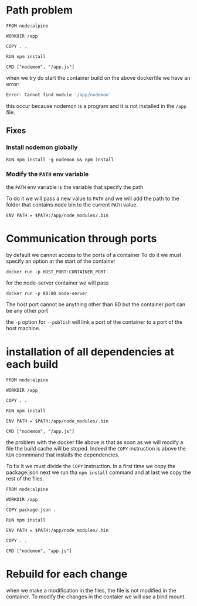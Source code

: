 # Path problem

```docker
FROM node:alpine

WORKDIR /app

COPY . .

RUN npm install

CMD ["nodemon", "/app.js"]
```

when we try do start the container build on the above dockerfile we have an error:

```sh
Error: Cannot find module '/app/nodemon'
```

this occur because nodemon is a program and it is not installed in the `/app` file.

## Fixes

### Install nodemon globally

```docker
RUN npm install -g nodemon && npm install
```

### Modify the `PATH` env variable

the `PATH` env variable is the variable that specify the path

To do it we will pass a new value to `PATH` and we will add the path to the folder that contains node bin to the current `PATH` value.

```docker
ENV PATH = $PATH:/app/node_modules/.bin
```

# Communication through ports

by default we cannot access to the ports of a container
To do it we must specify an option at the start of the container

`docker run -p HOST_PORT:CONTAINER_PORT.`

for the node-server container we will pass

`docker run -p 80:80 node-server`

The host port cannot be anything other than 80 but the container port can be any other port

the `-p` option for `--publish` will link a port of the container to a port of the host machine.

# installation of all dependencies at each build

```docker
FROM node:alpine

WORKDIR /app

COPY . .

RUN npm install

ENV PATH = $PATH:/app/node_modules/.bin

CMD ["nodemon", "/app.js"]
```

the problem with the docker file above is that as soon as we will modify a file the build cache will be stoped. Indeed the `COPY` instruction is above the `RUN` commmand that installs the dependencies.

To fix it we must divide the `COPY` instruction.
In a first time we copy the package.json next we run tha `npm install` command and at last we copy the rest of the files.

```docker
FROM node:alpine

WORKDIR /app

COPY package.json .

RUN npm install

ENV PATH = $PATH:/app/node_modules/.bin

COPY . .

CMD ["nodemon", "app.js"]
```

# Rebuild for each change

when we make a modification in the files, the file is not modified in the container. To modify the changes in the contaier we will use a bind mount.
